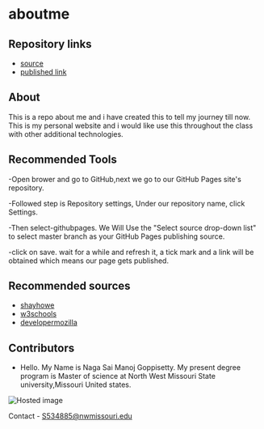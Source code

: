 # aboutme
## Repository links

- [source](https://github.com/Manoj1028/aboutme)
- [published link](https://manoj1028.github.io/aboutme/)
## About 
This is a repo  about me and i have created this to tell my journey till now. This is my personal website and i would like use this throughout the class with other additional technologies.
## Recommended Tools
-Open brower and go to  GitHub,next we go to our GitHub Pages site's repository.

-Followed step is  Repository settings, Under our repository name, click  Settings.

-Then select-githubpages. We Will Use the "Select source drop-down list" to select master branch as your GitHub Pages publishing source.

-click on save. wait for a while and refresh it, a tick mark and a link will be obtained which means our page gets published.
## Recommended sources
- [shayhowe](https://learn.shayhowe.com/html-css/getting-to-know-html/)
- [w3schools](https://www.w3schools.com/html/)
- [developermozilla](https://developer.mozilla.org/en-US/docs/Learn/HTML/Introduction_to_HTML/Creating_hyperlinks)

## Contributors

- Hello. My Name is Naga Sai Manoj Goppisetty. My present degree program is Master of science at North West Missouri State university,Missouri United states.

 ![Hosted image](https://www.kttn.com/wp-content/uploads/2017/04/Northwest-Missouri-State-University.jpg")

Contact - S534885@nwmissouri.edu
